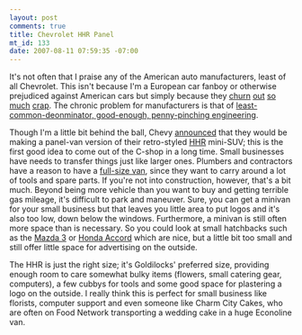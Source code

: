 ```yaml
--- 
layout: post
comments: true
title: Chevrolet HHR Panel
mt_id: 133
date: 2007-08-11 07:59:35 -07:00
---
```

It's not often that I praise any of the American auto manufacturers, least of all Chevrolet.  This isn't because I'm a European car fanboy or otherwise prejudiced against American cars but simply because they [churn](http://en.wikipedia.org/wiki/Ford_Five_Hundred) [out](http://en.wikipedia.org/wiki/Chevrolet_Impala) [so](http://en.wikipedia.org/wiki/Pontiac_Aztek) [much](http://en.wikipedia.org/wiki/Dodge_Neon) [crap](http://en.wikipedia.org/wiki/Oldsmobile).  The chronic problem for manufacturers is that of  [least-common-deonminator, good-enough, penny-pinching engineering](http://www.codinghorror.com/blog/archives/000321.html).

Though I'm a little bit behind the ball, Chevy [announced](http://www.autoblog.com/2006/10/06/chevy-introduces-hhr-panel/) that they would be making a panel-van version of their retro-styled [HHR](http://en.wikipedia.org/wiki/Chevrolet_HHR) mini-SUV; this is the first good idea to come out of the C-shop in a long time.  Small businesses have needs to transfer things just like larger ones.  Plumbers and contractors have a reason to have a [full-size van](http://en.wikipedia.org/wiki/Ford_Econoline), since they want to carry around a lot of tools and spare parts.  If you're not into construction, however, that's a bit much.  Beyond being more vehicle than you want to buy and getting terrible gas mileage, it's difficult to park and maneuver.  Sure, you can get a minivan for your small business but that leaves you little area to put logos and it's also too low, down below the windows.  Furthermore, a minivan is still often more space than is necessary.  So you could look at small hatchbacks such as the [Mazda 3]() or [Honda Accord](http://en.wikipedia.org/wiki/Honda_Accord) which are nice, but a little bit too small and still offer little space for advertising on the outside.

The HHR is just the right size; it's Goldilocks' preferred size, providing enough room to care somewhat bulky items (flowers, small catering gear, computers), a few cubbys for tools and some good space for plastering a logo on the outside.  I really think this is perfect for small business like florists, computer support and even someone like Charm City Cakes, who are often on Food Network transporting a wedding cake in a huge Econoline van.
